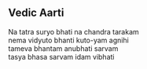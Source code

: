 ## Vedic Aarti


Na tatra suryo bhati na chandra tarakam  
nema vidyuto bhanti kuto-yam agnihi  
tameva bhantam anubhati sarvam  
tasya bhasa sarvam idam vibhati

